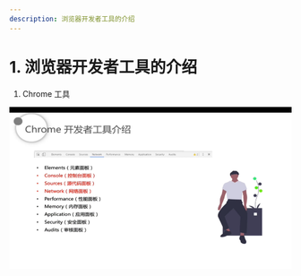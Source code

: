 ```yaml
---
description: 浏览器开发者工具的介绍
---
```


# 1. 浏览器开发者工具的介绍

1. Chrome 工具

![Chrome&#x5F00;&#x53D1;&#x8005;&#x5DE5;&#x5177;](../../../.gitbook/assets/image%20%281%29.png)





